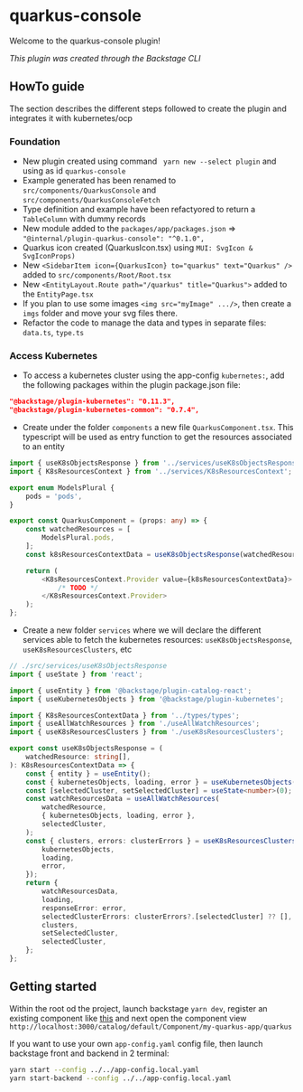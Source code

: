 # quarkus-console

Welcome to the quarkus-console plugin!

_This plugin was created through the Backstage CLI_

## HowTo guide

The section describes the different steps followed to create the plugin and integrates it with kubernetes/ocp

### Foundation

- New plugin created using command ` yarn new --select plugin` and using as id `quarkus-console`
- Example generated has been renamed to `src/components/QuarkusConsole` and `src/components/QuarkusConsoleFetch`
- Type definition and example have been refactyored to return a `TableColumn` with dummy records
- New module added to the `packages/app/packages.json` => `"@internal/plugin-quarkus-console": "^0.1.0",`
- Quarkus icon created (QuarkusIcon.tsx) using `MUI: SvgIcon & SvgIconProps)`
- New `<SidebarItem icon={QuarkusIcon} to="quarkus" text="Quarkus" />` added to `src/components/Root/Root.tsx`
- New `<EntityLayout.Route path="/quarkus" title="Quarkus">` added to the `EntityPage.tsx`
- If you plan to use some images `<img src="myImage" .../>`, then create a `imgs` folder and move your svg files there.
- Refactor the code to manage the data and types in separate files: `data.ts`, `type.ts`

### Access Kubernetes

- To access a kubernetes cluster using the app-config `kubernetes:`, add the following packages within the plugin package.json file:
```json
"@backstage/plugin-kubernetes": "0.11.3",
"@backstage/plugin-kubernetes-common": "0.7.4",
```
- Create under the folder `components` a new file `QuarkusComponent.tsx`. This typescript will be used as entry function to get the resources associated to an entity
```typescript
import { useK8sObjectsResponse } from '../services/useK8sObjectsResponse';
import { K8sResourcesContext } from '../services/K8sResourcesContext';

export enum ModelsPlural {
    pods = 'pods',
} 

export const QuarkusComponent = (props: any) => {
    const watchedResources = [
        ModelsPlural.pods,
    ];
    const k8sResourcesContextData = useK8sObjectsResponse(watchedResources);

    return (
        <K8sResourcesContext.Provider value={k8sResourcesContextData}>
            /* TODO */
        </K8sResourcesContext.Provider>
    );
};
```
- Create a new folder `services` where we will declare the different services able to fetch the kubernetes resources: `useK8sObjectsResponse`, `useK8sResourcesClusters`, etc
```typescript
// ./src/services/useK8sObjectsResponse
import { useState } from 'react';

import { useEntity } from '@backstage/plugin-catalog-react';
import { useKubernetesObjects } from '@backstage/plugin-kubernetes';

import { K8sResourcesContextData } from '../types/types';
import { useAllWatchResources } from './useAllWatchResources';
import { useK8sResourcesClusters } from './useK8sResourcesClusters';

export const useK8sObjectsResponse = (
    watchedResource: string[],
): K8sResourcesContextData => {
    const { entity } = useEntity();
    const { kubernetesObjects, loading, error } = useKubernetesObjects(entity);
    const [selectedCluster, setSelectedCluster] = useState<number>(0);
    const watchResourcesData = useAllWatchResources(
        watchedResource,
        { kubernetesObjects, loading, error },
        selectedCluster,
    );
    const { clusters, errors: clusterErrors } = useK8sResourcesClusters({
        kubernetesObjects,
        loading,
        error,
    });
    return {
        watchResourcesData,
        loading,
        responseError: error,
        selectedClusterErrors: clusterErrors?.[selectedCluster] ?? [],
        clusters,
        setSelectedCluster,
        selectedCluster,
    };
};
```


## Getting started

Within the root od the project, launch backstage `yarn dev`, register an existing component like [this](https://github.com/ch007m/my-quarkus-app-bk/blob/main/catalog-info.yaml) and next open the component view `http://localhost:3000/catalog/default/Component/my-quarkus-app/quarkus`

If you want to use your own `app-config.yaml` config file, then launch backstage front and backend in 2 terminal:
```bash
yarn start --config ../../app-config.local.yaml
yarn start-backend --config ../../app-config.local.yaml
```
